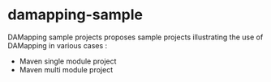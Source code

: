 damapping-sample
================

DAMapping sample projects proposes sample projects illustrating the use of DAMapping in various cases :

* Maven single module project
* Maven multi module project
